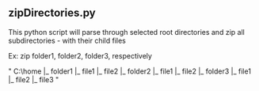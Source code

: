 ## zipDirectories.py

This python script will parse through selected root directories and
zip all subdirectories - with their child files

Ex: zip folder1, folder2, folder3, respectively

"
C:\\home
  |_ folder1
    |_ file1
    |_ file2
  |_ folder2
    |_ file1
    |_ file2
  |_ folder3
    |_ file1
    |_ file2
    |_ file3
"  
